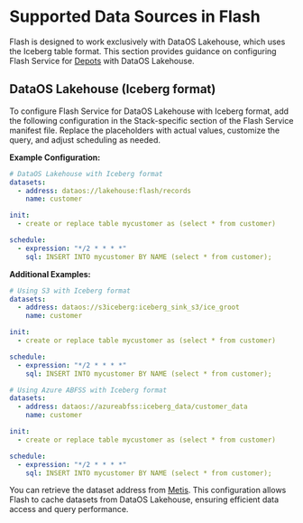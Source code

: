 # Supported Data Sources in Flash

Flash is designed to work exclusively with DataOS Lakehouse, which uses the Iceberg table format. This section provides guidance on configuring Flash Service for [Depots](/resources/depot/) with DataOS Lakehouse.

## DataOS Lakehouse (Iceberg format)

To configure Flash Service for DataOS Lakehouse with Iceberg format, add the following configuration in the Stack-specific section of the Flash Service manifest file. Replace the placeholders with actual values, customize the query, and adjust scheduling as needed.

**Example Configuration:**

```yaml
# DataOS Lakehouse with Iceberg format
datasets:
  - address: dataos://lakehouse:flash/records
    name: customer

init:
  - create or replace table mycustomer as (select * from customer)

schedule:
  - expression: "*/2 * * * *"
    sql: INSERT INTO mycustomer BY NAME (select * from customer);
```

**Additional Examples:**

```yaml
# Using S3 with Iceberg format
datasets:
  - address: dataos://s3iceberg:iceberg_sink_s3/ice_groot
    name: customer

init:
  - create or replace table mycustomer as (select * from customer)

schedule:
  - expression: "*/2 * * * *"
    sql: INSERT INTO mycustomer BY NAME (select * from customer);
```

```yaml
# Using Azure ABFSS with Iceberg format
datasets:
  - address: dataos://azureabfss:iceberg_data/customer_data
    name: customer

init:
  - create or replace table mycustomer as (select * from customer)

schedule:
  - expression: "*/2 * * * *"
    sql: INSERT INTO mycustomer BY NAME (select * from customer);
```

You can retrieve the dataset address from [Metis](/interfaces/metis/). This configuration allows Flash to cache datasets from DataOS Lakehouse, ensuring efficient data access and query performance.
